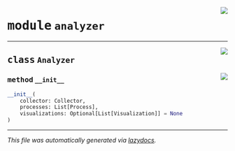 <!-- markdownlint-disable -->

<a href="../../mm/analyzer.py#L0"><img align="right" style="float:right;" src="https://img.shields.io/badge/-source-cccccc?style=flat-square"></a>

# <kbd>module</kbd> `analyzer`






---

<a href="../../mm/analyzer.py#L17"><img align="right" style="float:right;" src="https://img.shields.io/badge/-source-cccccc?style=flat-square"></a>

## <kbd>class</kbd> `Analyzer`




<a href="../../mm/analyzer.py#L19"><img align="right" style="float:right;" src="https://img.shields.io/badge/-source-cccccc?style=flat-square"></a>

### <kbd>method</kbd> `__init__`

```python
__init__(
    collector: Collector,
    processes: List[Process],
    visualizations: Optional[List[Visualization]] = None
)
```











---

_This file was automatically generated via [lazydocs](https://github.com/ml-tooling/lazydocs)._

